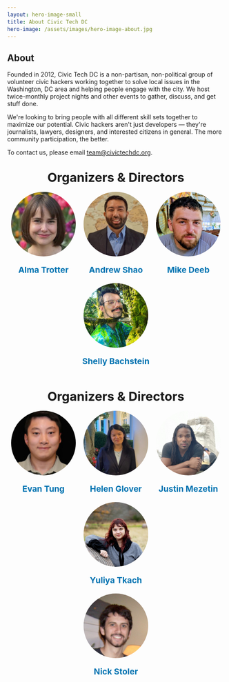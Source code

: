 ```yaml
---
layout: hero-image-small
title: About Civic Tech DC
hero-image: /assets/images/hero-image-about.jpg
---
```


## About

Founded in 2012, Civic Tech DC is a non-partisan, non-political group of
volunteer civic hackers working together to solve local issues in the
Washington, DC area and helping people engage with the city. We host
twice-monthly project nights and other events to gather, discuss, and get stuff
done.

We're looking to bring people with all different skill sets together to
maximize our potential. Civic hackers aren't just developers — they're
journalists, lawyers, designers, and interested citizens in general. The
more community participation, the better.

To contact us, please email <team@civictechdc.org>.

<h2 style="text-align: center; font-size: 1.8rem; margin-bottom: 1rem; margin-top: 2rem;">Organizers & Directors</h2>
<div style="display: flex; flex-wrap: wrap; justify-content: space-between; gap: 0; width: 100%; margin: 0 auto; padding: 0;">
    <!-- Alma Trotter -->
    <div style="flex: 1; min-width: 150px; text-align: center;">
        <img src="assets/images/Team Photos/Alma_Trotter.jpeg" style="width: 100%; max-width: 150px; height: auto; border-radius: 50%;" alt="Alma Trotter">
        <p style="margin-top: 1rem; font-size: 1.2rem; font-weight: bold;"><a href="https://www.linkedin.com/in/almatrotter/" target="_blank" style="text-decoration: none; color: #0073b1;">Alma Trotter</a></p>
    </div>
    <!-- Andrew Shao -->
    <div style="flex: 1; min-width: 150px; text-align: center;">
        <img src="assets/images/Team Photos/Andrew-Shao.jpg" style="width: 100%; max-width: 150px; height: auto; border-radius: 50%;" alt="Andrew Shao">
        <p style="margin-top: 1rem; font-size: 1.2rem; font-weight: bold;"><a href="https://www.linkedin.com/in/andrew-shao-55507497/" target="_blank" style="text-decoration: none; color: #0073b1;">Andrew Shao</a></p>
    </div>
    <!-- Mike Deeb -->
    <div style="flex: 1; min-width: 150px; text-align: center;">
        <img src="assets/images/Team Photos/Mike-Deeb.jpg" style="width: 100%; max-width: 150px; height: auto; border-radius: 50%;" alt="Mike Deeb">
        <p style="margin-top: 1rem; font-size: 1.2rem; font-weight: bold;"><a href="https://www.linkedin.com/in/michael-deeb/" target="_blank" style="text-decoration: none; color: #0073b1;">Mike Deeb</a></p>
    </div>
    <!-- Shelly Bachstein -->
    <div style="flex: 1; min-width: 150px; text-align: center;">
        <img src="assets/images/Team Photos/shelly-bachstein.jpg" style="width: 100%; max-width: 150px; height: auto; border-radius: 50%;" alt="Shelly Bachstein">
        <p style="margin-top: 1rem; font-size: 1.2rem; font-weight: bold;"><a href="https://www.linkedin.com/in/sbachstein/" target="_blank" style="text-decoration: none; color: #0073b1;">Shelly Bachstein</a></p>
    </div>
</div>

<h2 style="text-align: center; font-size: 1.8rem; margin-bottom: 1rem; margin-top: 2rem;">Organizers & Directors</h2>
<div style="display: flex; flex-wrap: wrap; justify-content: space-between; gap: 0; width: 100%; margin: 0 auto; padding: 0;">
    <!-- Evan Tung -->
    <div style="flex: 1; min-width: 150px; text-align: center;">
        <img src="assets/images/Team Photos/Evan-Tung.png" style="width: 100%; max-width: 150px; height: auto; border-radius: 50%;" alt="Evan Tung">
        <p style="margin-top: 1rem; font-size: 1.2rem; font-weight: bold;"><a href="https://www.linkedin.com/in/ejtung/" target="_blank" style="text-decoration: none; color: #0073b1;">Evan Tung</a></p>
    </div>
    <div style="flex: 1; min-width: 150px; text-align: center;">
        <img src="assets/images/Team Photos/Helen-Glover.jpg" style="width: 100%; max-width: 150px; height: auto; border-radius: 50%;" alt="Helen Glover">
        <p style="margin-top: 1rem; font-size: 1.2rem; font-weight: bold;"><a href="https://www.linkedin.com/in/helen-glover/" target="_blank" style="text-decoration: none; color: #0073b1;">Helen Glover</a></p>
    </div>
    <!-- Justin Mezetin -->
    <div style="flex: 1; min-width: 150px; text-align: center;">
        <img src="assets/images/Team Photos/Justin-Mezetin.jpg" style="width: 100%; max-width: 150px; height: auto; border-radius: 50%;" alt="Justin Mezetin">
        <p style="margin-top: 1rem; font-size: 1.2rem; font-weight: bold;"><a href="https://www.linkedin.com/in/justin-mezetin-3649b866/" target="_blank" style="text-decoration: none; color: #0073b1;">Justin Mezetin</a></p>
    </div>
    <!-- Yuliya Tkach -->
    <div style="flex: 1; min-width: 150px; text-align: center;">
        <img src="assets/images/Team Photos/Yuliya-Tkach.jpg" style="width: 100%; max-width: 150px; height: auto; border-radius: 50%;" alt="Yuliya Tkach">
        <p style="margin-top: 1rem; font-size: 1.2rem; font-weight: bold;"><a href="https://www.linkedin.com/in/yutk93/" target="_blank" style="text-decoration: none; color: #0073b1;">Yuliya Tkach</a></p>
    </div>
</div>

<!-- Nick-->
<div style="display: flex; flex-wrap: wrap; justify-content: space-between; gap: 0; width: 100%; margin: 0 auto; padding: 0;">
    <div style="flex: 1; min-width: 150px; text-align: center;">
        <img src="assets/images/Team Photos/Nick-Stoler.jpg" style="width: 100%; max-width: 150px; height: auto; border-radius: 50%;" alt="Nick Stoler">
        <p style="margin-top: 1rem; font-size: 1.2rem; font-weight: bold;"><a href="https://www.linkedin.com/in/nick-stoler-0032b5168/" target="_blank" style="text-decoration: none; color: #0073b1;">Nick Stoler</a></p>
    </div>
</div>

